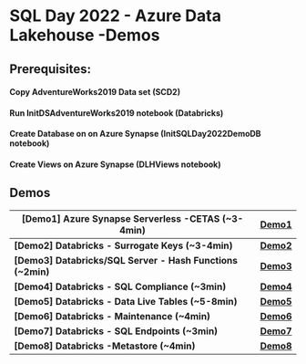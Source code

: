 # SQL Day 2022 - Azure Data Lakehouse -Demos

## Prerequisites:

#### Copy AdventureWorks2019 Data set (SCD2)

#### Run InitDSAdventureWorks2019 notebook (Databricks)

#### Create Database on on Azure Synapse (InitSQLDay2022DemoDB notebook)

#### Create Views on Azure Synapse (DLHViews notebook)

## Demos

|**[Demo1] Azure Synapse Serverless -CETAS (~3-4min)**            | [Demo1](Demo1.md)     |
| ------------------------------------------------------------ | --------------------- |
| **[Demo2] Databricks - Surrogate Keys** **(~3-4min)**        | **[Demo2](Demo2.md)** |
| **[Demo3] Databricks/SQL Server - Hash Functions** **(~2min)** | **[Demo3](Demo3.md)** |
| **[Demo4] Databricks - SQL Compliance** **(~3min)**          | **[Demo4](Demo4.md)** |
| **[Demo5] Databricks - Data Live Tables** **(~5-8min)**      | **[Demo5](Demo5.md)** |
| **[Demo6] Databricks - Maintenance** **(~4min)**             | **[Demo6](Demo6.md)** |
| **[Demo7] Databricks - SQL Endpoints (~3min)**               | **[Demo7](Demo7.md)**           |
| **[Demo8] Databricks -Metastore (~4min)**                    | **[Demo8](Demo8.md)** |

